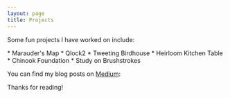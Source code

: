 ```yaml
---
layout: page
title: Projects
---
```



  Some fun projects I have worked on include:

<p class="message">
* Marauder's Map 
* Qlock2 
* Tweeting Birdhouse
* Heirloom Kitchen Table
* Chinook Foundation
* Study on Brushstrokes
</p>

  You can find my blog posts on [Medium](https://medium.com/@eugeneyi):

Thanks for reading!
